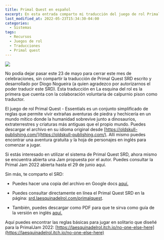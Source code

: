 ```yaml
---
title: Primal Quest en español
excerpt: En esta entrada comparto mi traducción del juego de rol Primal Quest SRD de Diogo Nogueira.
last_modified_at: 2022-05-23T15:34:30-04:00
categories:
  - Sistemas
tags:
  - Recursos
  - Juegos de rol
  - Traducciones
  - Primal quest
---
```


![](https://laesquinadelrol.files.wordpress.com/2022/05/ironsworn-en-espanol-3.png)

No podía dejar pasar este 23 de mayo para cerrar este mes de celebraciones, sin compartir la traducción de Primal Quest SRD escrito y desarrollado por Diogo Nogueira (a quien agradezco por autorizarnos el poder traducir este SRD). Esta traducción en La esquina del rol es la primera que cuenta con la colaboración voluntaria de calpurnio pison como traductor.

El juego de rol Primal Quest - Essentials es un conjunto simplificado de reglas que permite vivir extrañas aventuras de piedra y hechicería en un mundo mítico donde la humanidad sobrevive junto a dinosaurios, extraterrestres y criaturas más antiguas que el propio mundo. Puedes descargar el archivo en su idioma original desde  [https://oldskull-publishing.com/](https://oldskull-publishing.com/). Allí mismo puedes encontrar una aventura gratuita y la hoja de personajes en inglés para comenzar a jugar.

Si estás interesado en utilizar el sistema de Primal Quest SRD, ahora mismo se encuentra abierta una Jam propuesta por el autor. Puedes consultar la Primal Jam 2022 abierta hasta el 29 de junio aquí.

Sin más, te comparto el SRD:

- Puedes hacer una copia del archivo en Google docs [aquí.](https://docs.google.com/document/d/10U7RvxrZO8DkmxOyGUdK8Wf9zwOi2taIHRH6jbgLcG0/edit?usp=sharing)

- Puedes consultar directamente en línea el Primal Quest SRD en la página: [srd.laesquinadelrol.com/primalquest](https://srd.laesquinadelrol.com/primalquest/).

- También, puedes descargar como PDF para que te sirva como guía de la versión en inglés [aquí.](https://laesquinadelrol.files.wordpress.com/2022/05/primal-quest-essentials-srd.pdf)

Aquí puedes encontrar las reglas básicas para jugar en solitario que diseñé para la PrimalJam 2022: [https://laesquinadelrol.itch.io/no-one-else-here](https://laesquinadelrol.itch.io/no-one-else-here)

<script type='text/javascript' src='https://storage.ko-fi.com/cdn/widget/Widget_2.js'></script><script type='text/javascript'>kofiwidget2.init('Invítame un café', '#29abe0', 'X8X035NUM');kofiwidget2.draw();</script>
